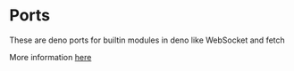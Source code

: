# Ports

These are deno ports for builtin modules in deno like WebSocket and fetch

More information [here](https://github.com/garronej/denoify/issues/39)
